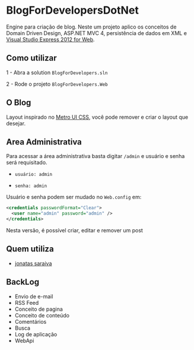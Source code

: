 BlogForDevelopersDotNet
=======================

Engine para criação de blog. Neste um projeto aplico os conceitos de Domain Driven Design, ASP.NET MVC 4, persistência de dados em XML e [Visual Studio Express 2012 for Web](http://www.microsoft.com/visualstudio/eng/downloads#d-2012-express).

Como utilizar
-------------
1 - Abra a solution ``BlogForDevelopers.sln``

2 - Rode o projeto ``BlogForDevelopers.Web``

O Blog
------
Layout inspirado no [Metro UI CSS](http://metroui.org.ua/), você pode remover e criar o layout que desejar. 

Area Administrativa
-------------------
Para acessar a área administrativa basta digitar ``/admin`` e usuário e senha será requisitado.

* ``usuário: admin``

* ``senha: admin``

Usuário e senha podem ser mudado no ``Web.config`` em:
```xml
<credentials passwordFormat="Clear">
  <user name="admin" password="admin" />
</credentials>
```

Nesta versão, é possível criar, editar e remover um post

Quem utiliza
-----------
* [jonatas saraiva](http://jonatassaraiva.net)

BackLog
----------------
* Envio de e-mail
* RSS Feed
* Conceito de pagina
* Conceito de conteúdo
* Comentários
* Busca
* Log de aplicação
* WebApi